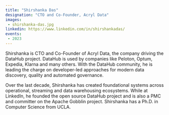 ```yaml
---
title: "Shirshanka Das"
designation: "CTO and Co-Founder, Acryl Data"
images:
 - shirshanka-das.jpg
linkedin: https://www.linkedin.com/in/shirshankadas/
events:
 - 2023
---
```


Shirshanka is CTO and Co-Founder of Acryl Data, the company driving the DataHub project. DataHub is used by companies like Peloton, Optum, Expedia, Klarna and many others. With the DataHub community, he is leading the charge on developer-led approaches for modern data discovery, quality and automated governance.
 
 Over the last decade, Shirshanka has created foundational systems across operational, streaming and data warehousing ecosystems. While at LinkedIn, he founded the open source DataHub project and is also a PMC and committer on the Apache Gobblin project. Shirshanka has a Ph.D. in Computer Science from UCLA.